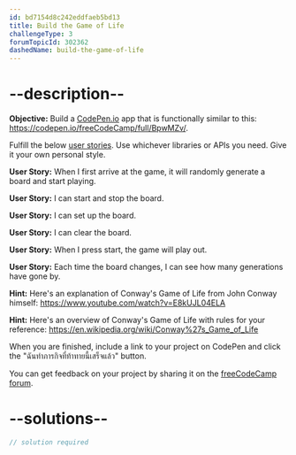 ```yaml
---
id: bd7154d8c242eddfaeb5bd13
title: Build the Game of Life
challengeType: 3
forumTopicId: 302362
dashedName: build-the-game-of-life
---
```


# --description--

**Objective:** Build a [CodePen.io](https://codepen.io) app that is functionally similar to this: <https://codepen.io/freeCodeCamp/full/BpwMZv/>.

Fulfill the below [user stories](https://en.wikipedia.org/wiki/User_story). Use whichever libraries or APIs you need. Give it your own personal style.

**User Story:** When I first arrive at the game, it will randomly generate a board and start playing.

**User Story:** I can start and stop the board.

**User Story:** I can set up the board.

**User Story:** I can clear the board.

**User Story:** When I press start, the game will play out.

**User Story:** Each time the board changes, I can see how many generations have gone by.

**Hint:** Here's an explanation of Conway's Game of Life from John Conway himself: <https://www.youtube.com/watch?v=E8kUJL04ELA>

**Hint:** Here's an overview of Conway's Game of Life with rules for your reference: <https://en.wikipedia.org/wiki/Conway%27s_Game_of_Life>

When you are finished, include a link to your project on CodePen and click the "ฉันทำภารกิจที่ท้าทายนี้เสร็จแล้ว" button.

You can get feedback on your project by sharing it on the [freeCodeCamp forum](https://forum.freecodecamp.org/c/project-feedback/409).

# --solutions--

```js
// solution required
```
